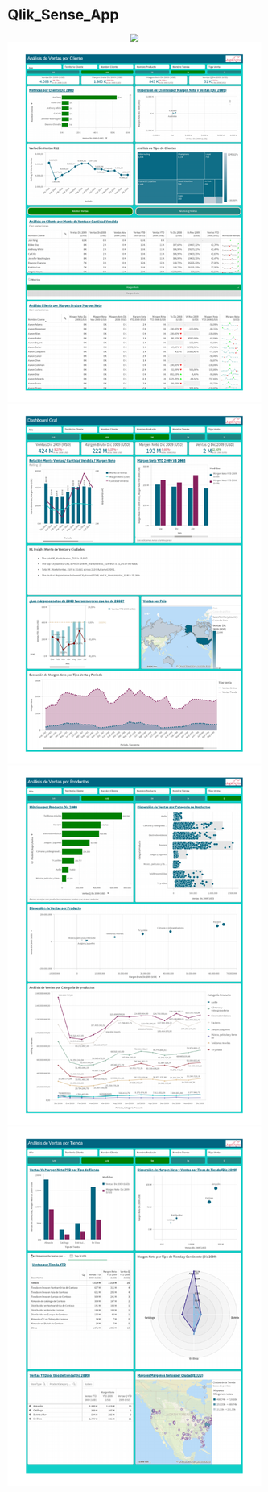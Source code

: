 # Qlik_Sense_App
<div id="header" align="center">
<img src="

<div id="header" align="center">
  
  <img src="https://github.com/mbelenrenna/Qlik_Sense_App/blob/main/clientes.png"/>
  <img src="https://github.com/mbelenrenna/Qlik_Sense_App/blob/main/dashboard.png"/>
  <img src="https://github.com/mbelenrenna/Qlik_Sense_App/blob/main/productos.png"/>
  <img src="https://github.com/mbelenrenna/Qlik_Sense_App/blob/main/tiendaa.png"/>
